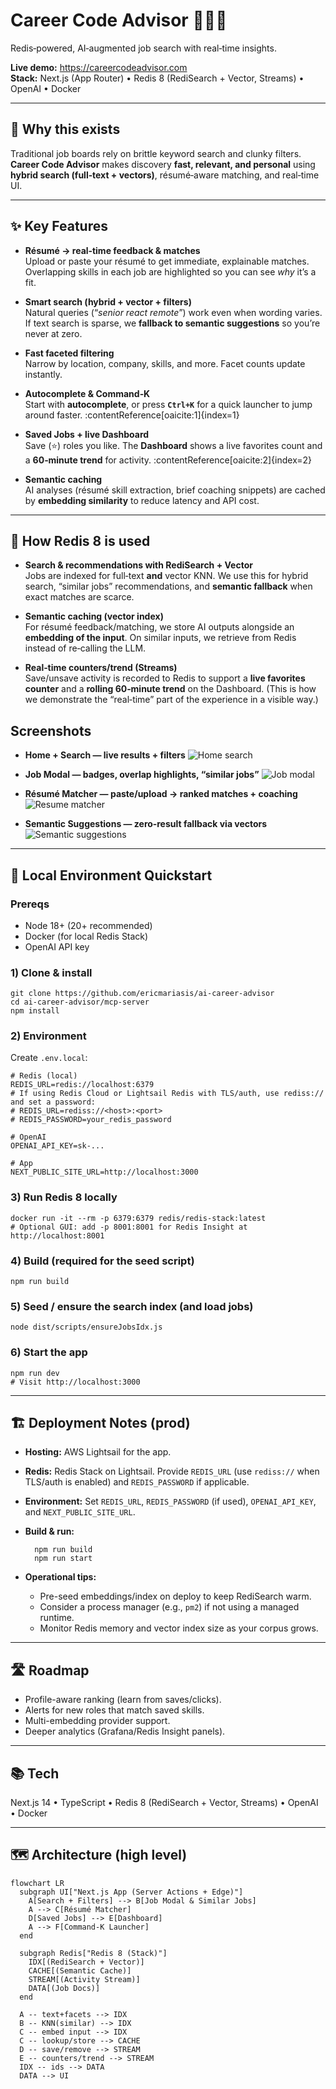 # Career Code Advisor 👩‍💻✨  
Redis‑powered, AI‑augmented job search with real‑time insights.

**Live demo:** https://careercodeadvisor.com  
**Stack:** Next.js (App Router) • Redis 8 (RediSearch + Vector, Streams) • OpenAI • Docker

---

## 🚀 Why this exists
Traditional job boards rely on brittle keyword search and clunky filters. **Career Code Advisor** makes discovery **fast, relevant, and personal** using **hybrid search (full‑text + vectors)**, résumé‑aware matching, and real‑time UI.

---

## ✨ Key Features

- **Résumé → real‑time feedback & matches**  
  Upload or paste your résumé to get immediate, explainable matches. Overlapping skills in each job are highlighted so you can see *why* it’s a fit.

- **Smart search (hybrid + vector + filters)**  
  Natural queries (“*senior react remote*”) work even when wording varies. If text search is sparse, we **fallback to semantic suggestions** so you’re never at zero.

- **Fast faceted filtering**  
  Narrow by location, company, skills, and more. Facet counts update instantly.

- **Autocomplete & Command‑K**  
  Start with **autocomplete**, or press **`Ctrl+K`** for a quick launcher to jump around faster. :contentReference[oaicite:1]{index=1}

- **Saved Jobs + live Dashboard**  
  Save (⭐) roles you like. The **Dashboard** shows a live favorites count and a **60‑minute trend** for activity. :contentReference[oaicite:2]{index=2}

- **Semantic caching**  
  AI analyses (résumé skill extraction, brief coaching snippets) are cached by **embedding similarity** to reduce latency and API cost.

---

## 🧠 How Redis 8 is used

- **Search & recommendations with RediSearch + Vector**  
  Jobs are indexed for full‑text **and** vector KNN. We use this for hybrid search, “similar jobs” recommendations, and **semantic fallback** when exact matches are scarce.

- **Semantic caching (vector index)**  
  For résumé feedback/matching, we store AI outputs alongside an **embedding of the input**. On similar inputs, we retrieve from Redis instead of re‑calling the LLM.

- **Real‑time counters/trend (Streams)**  
  Save/unsave activity is recorded to Redis to support a **live favorites counter** and a **rolling 60‑minute trend** on the Dashboard. (This is how we demonstrate the “real‑time” part of the experience in a visible way.)

## Screenshots
- **Home + Search — live results + filters**
![Home search](docs/screenshots/01-home-search.png)

- **Job Modal — badges, overlap highlights, “similar jobs”**
![Job modal](docs/screenshots/02-job-modal.png)

- **Résumé Matcher — paste/upload → ranked matches + coaching**
![Resume matcher](docs/screenshots/05-resume-match.png)

- **Semantic Suggestions — zero‑result fallback via vectors**
![Semantic suggestions](docs/screenshots/06-semantic-suggest.png)

---

## 🧩 Local Environment Quickstart

### Prereqs
- Node 18+ (20+ recommended)
- Docker (for local Redis Stack)
- OpenAI API key

### 1) Clone & install
    git clone https://github.com/ericmariasis/ai-career-advisor
    cd ai-career-advisor/mcp-server
    npm install

### 2) Environment
Create `.env.local`:

    # Redis (local)
    REDIS_URL=redis://localhost:6379
    # If using Redis Cloud or Lightsail Redis with TLS/auth, use rediss:// and set a password:
    # REDIS_URL=rediss://<host>:<port>
    # REDIS_PASSWORD=your_redis_password

    # OpenAI
    OPENAI_API_KEY=sk-...

    # App
    NEXT_PUBLIC_SITE_URL=http://localhost:3000

### 3) Run Redis 8 locally
    docker run -it --rm -p 6379:6379 redis/redis-stack:latest
    # Optional GUI: add -p 8001:8001 for Redis Insight at http://localhost:8001

### 4) Build (required for the seed script)
    npm run build

### 5) Seed / ensure the search index (and load jobs)
    node dist/scripts/ensureJobsIdx.js

### 6) Start the app
    npm run dev
    # Visit http://localhost:3000

---

## 🏗️ Deployment Notes (prod)
- **Hosting:** AWS Lightsail for the app.
- **Redis:** Redis Stack on Lightsail. Provide `REDIS_URL` (use `rediss://` when TLS/auth is enabled) and `REDIS_PASSWORD` if applicable.
- **Environment:** Set `REDIS_URL`, `REDIS_PASSWORD` (if used), `OPENAI_API_KEY`, and `NEXT_PUBLIC_SITE_URL`.
- **Build & run:**
    
        npm run build
        npm run start

- **Operational tips:**
  - Pre-seed embeddings/index on deploy to keep RediSearch warm.
  - Consider a process manager (e.g., `pm2`) if not using a managed runtime.
  - Monitor Redis memory and vector index size as your corpus grows.

---

## 🛣️ Roadmap
- Profile-aware ranking (learn from saves/clicks).
- Alerts for new roles that match saved skills.
- Multi-embedding provider support.
- Deeper analytics (Grafana/Redis Insight panels).

---

## 📚 Tech
Next.js 14 • TypeScript • Redis 8 (RediSearch + Vector, Streams) • OpenAI • Docker


---

## 🗺️ Architecture (high level)

```mermaid
flowchart LR
  subgraph UI["Next.js App (Server Actions + Edge)"]
    A[Search + Filters] --> B[Job Modal & Similar Jobs]
    A --> C[Résumé Matcher]
    D[Saved Jobs] --> E[Dashboard]
    A --> F[Command-K Launcher]
  end

  subgraph Redis["Redis 8 (Stack)"]
    IDX[(RediSearch + Vector)]
    CACHE[(Semantic Cache)]
    STREAM[(Activity Stream)]
    DATA[(Job Docs)]
  end

  A -- text+facets --> IDX
  B -- KNN(similar) --> IDX
  C -- embed input --> IDX
  C -- lookup/store --> CACHE
  D -- save/remove --> STREAM
  E -- counters/trend --> STREAM
  IDX -- ids --> DATA
  DATA --> UI
